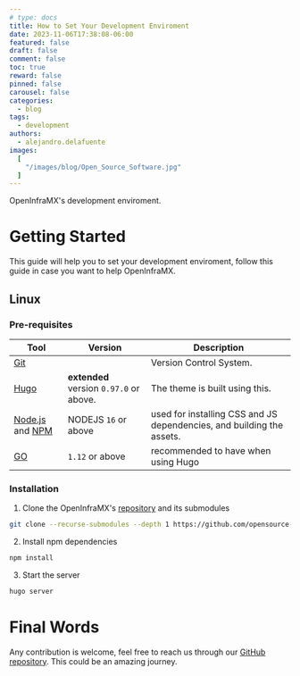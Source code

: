 ```yaml
---
# type: docs
title: How to Set Your Development Enviroment
date: 2023-11-06T17:38:08-06:00
featured: false
draft: false
comment: false
toc: true
reward: false
pinned: false
carousel: false
categories:
  - blog
tags:
  - development
authors: 
  - alejandro.delafuente
images:
  [
    "/images/blog/Open_Source_Software.jpg"
  ]
---
```


OpenInfraMX's development enviroment.

<!--more-->

# Getting Started

This guide will help you to set your development enviroment, follow this guide in case you want to help OpenInfraMX.

## Linux

### Pre-requisites

| Tool                                                                                                                    | Version                                 | Description                                                           |
| ----------------------------------------------------------------------------------------------------------------------- | --------------------------------------- | --------------------------------------------------------------------- |
| [Git](https://git-scm.com/downloads)                                                                                    |                                         | Version Control System.                                               |
| [Hugo](https://gohugo.io/installation/)                                                                                 | **extended** version `0.97.0` or above. | The theme is built using this.                                        |
| [Node.js](https://nodejs.org/en/download/) and [NPM](https://docs.npmjs.com/downloading-and-installing-node-js-and-npm) | NODEJS `16` or above                    | used for installing CSS and JS dependencies, and building the assets. |
| [GO](https://go.dev/doc/install)                                                                                        | `1.12` or above                         | recommended to have when using Hugo                                   |

### Installation

1. Clone the OpenInfraMX's [repository](https://github.com/opensource-latinamerica/openinframx) and its submodules

```bash
git clone --recurse-submodules --depth 1 https://github.com/opensource-latinamerica/openinframx
```

2. Install npm dependencies

```bash
npm install
```

3. Start the server

```bash
hugo server
```

# Final Words

Any contribution is welcome, feel free to reach us through our [GitHub repository](https://github.com/opensource-latinamerica/openinframx). This could be an amazing journey.
